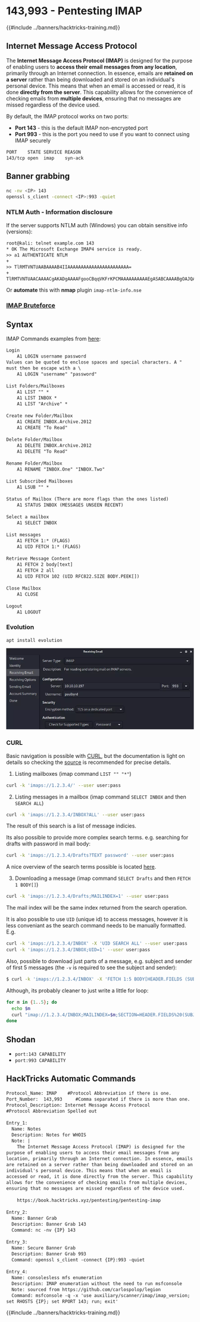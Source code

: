 # 143,993 - Pentesting IMAP

{{#include ../banners/hacktricks-training.md}}

## Internet Message Access Protocol

The **Internet Message Access Protocol (IMAP)** is designed for the purpose of enabling users to **access their email messages from any location**, primarily through an Internet connection. In essence, emails are **retained on a server** rather than being downloaded and stored on an individual's personal device. This means that when an email is accessed or read, it is done **directly from the server**. This capability allows for the convenience of checking emails from **multiple devices**, ensuring that no messages are missed regardless of the device used.

By default, the IMAP protocol works on two ports:

- **Port 143** - this is the default IMAP non-encrypted port
- **Port 993** - this is the port you need to use if you want to connect using IMAP securely

```
PORT    STATE SERVICE REASON
143/tcp open  imap    syn-ack
```

## Banner grabbing

```bash
nc -nv <IP> 143
openssl s_client -connect <IP>:993 -quiet
```

### NTLM Auth - Information disclosure

If the server supports NTLM auth (Windows) you can obtain sensitive info (versions):

```
root@kali: telnet example.com 143
* OK The Microsoft Exchange IMAP4 service is ready.
>> a1 AUTHENTICATE NTLM
+
>> TlRMTVNTUAABAAAAB4IIAAAAAAAAAAAAAAAAAAAAAAA=
+ TlRMTVNTUAACAAAACgAKADgAAAAFgooCBqqVKFrKPCMAAAAAAAAAAEgASABCAAAABgOAJQAAAA9JAEkAUwAwADEAAgAKAEkASQBTADAAMQABAAoASQBJAFMAMAAxAAQACgBJAEkAUwAwADEAAwAKAEkASQBTADAAMQAHAAgAHwMI0VPy1QEAAAAA
```

Or **automate** this with **nmap** plugin `imap-ntlm-info.nse`

### [IMAP Bruteforce](../generic-hacking/brute-force.md#imap)

## Syntax

IMAP Commands examples from [here](https://donsutherland.org/crib/imap):

```
Login
    A1 LOGIN username password
Values can be quoted to enclose spaces and special characters. A " must then be escape with a \
    A1 LOGIN "username" "password"

List Folders/Mailboxes
    A1 LIST "" *
    A1 LIST INBOX *
    A1 LIST "Archive" *

Create new Folder/Mailbox
    A1 CREATE INBOX.Archive.2012
    A1 CREATE "To Read"

Delete Folder/Mailbox
    A1 DELETE INBOX.Archive.2012
    A1 DELETE "To Read"

Rename Folder/Mailbox
    A1 RENAME "INBOX.One" "INBOX.Two"

List Subscribed Mailboxes
    A1 LSUB "" *

Status of Mailbox (There are more flags than the ones listed)
    A1 STATUS INBOX (MESSAGES UNSEEN RECENT)

Select a mailbox
    A1 SELECT INBOX

List messages
    A1 FETCH 1:* (FLAGS)
    A1 UID FETCH 1:* (FLAGS)

Retrieve Message Content
    A1 FETCH 2 body[text]
    A1 FETCH 2 all
    A1 UID FETCH 102 (UID RFC822.SIZE BODY.PEEK[])

Close Mailbox
    A1 CLOSE

Logout
    A1 LOGOUT
```

### Evolution

```
apt install evolution
```

![](<../images/image (1033).png>)

### CURL

Basic navigation is possible with [CURL](https://ec.haxx.se/usingcurl/usingcurl-reademail#imap), but the documentation is light on details so checking the [source](https://github.com/curl/curl/blob/master/lib/imap.c) is recommended for precise details.

1. Listing mailboxes (imap command `LIST "" "*"`)

```bash
curl -k 'imaps://1.2.3.4/' --user user:pass
```

2. Listing messages in a mailbox (imap command `SELECT INBOX` and then `SEARCH ALL`)

```bash
curl -k 'imaps://1.2.3.4/INBOX?ALL' --user user:pass
```

The result of this search is a list of message indicies.

Its also possible to provide more complex search terms. e.g. searching for drafts with password in mail body:

```bash
curl -k 'imaps://1.2.3.4/Drafts?TEXT password' --user user:pass
```

A nice overview of the search terms possible is located [here](https://www.atmail.com/blog/imap-commands/).

3. Downloading a message (imap command `SELECT Drafts` and then `FETCH 1 BODY[]`)

```bash
curl -k 'imaps://1.2.3.4/Drafts;MAILINDEX=1' --user user:pass
```

The mail index will be the same index returned from the search operation.

It is also possible to use `UID` (unique id) to access messages, however it is less conveniant as the search command needs to be manually formatted. E.g.

```bash
curl -k 'imaps://1.2.3.4/INBOX' -X 'UID SEARCH ALL' --user user:pass
curl -k 'imaps://1.2.3.4/INBOX;UID=1' --user user:pass
```

Also, possible to download just parts of a message, e.g. subject and sender of first 5 messages (the `-v` is required to see the subject and sender):

```bash
$ curl -k 'imaps://1.2.3.4/INBOX' -X 'FETCH 1:5 BODY[HEADER.FIELDS (SUBJECT FROM)]' --user user:pass -v 2>&1 | grep '^<'
```

Although, its probably cleaner to just write a little for loop:

```bash
for m in {1..5}; do
  echo $m
  curl "imap://1.2.3.4/INBOX;MAILINDEX=$m;SECTION=HEADER.FIELDS%20(SUBJECT%20FROM)" --user user:pass
done
```

## Shodan

- `port:143 CAPABILITY`
- `port:993 CAPABILITY`

## HackTricks Automatic Commands

```
Protocol_Name: IMAP    #Protocol Abbreviation if there is one.
Port_Number:  143,993     #Comma separated if there is more than one.
Protocol_Description: Internet Message Access Protocol         #Protocol Abbreviation Spelled out

Entry_1:
  Name: Notes
  Description: Notes for WHOIS
  Note: |
    The Internet Message Access Protocol (IMAP) is designed for the purpose of enabling users to access their email messages from any location, primarily through an Internet connection. In essence, emails are retained on a server rather than being downloaded and stored on an individual's personal device. This means that when an email is accessed or read, it is done directly from the server. This capability allows for the convenience of checking emails from multiple devices, ensuring that no messages are missed regardless of the device used.

    https://book.hacktricks.xyz/pentesting/pentesting-imap

Entry_2:
  Name: Banner Grab
  Description: Banner Grab 143
  Command: nc -nv {IP} 143

Entry_3:
  Name: Secure Banner Grab
  Description: Banner Grab 993
  Command: openssl s_client -connect {IP}:993 -quiet

Entry_4:
  Name: consolesless mfs enumeration
  Description: IMAP enumeration without the need to run msfconsole
  Note: sourced from https://github.com/carlospolop/legion
  Command: msfconsole -q -x 'use auxiliary/scanner/imap/imap_version; set RHOSTS {IP}; set RPORT 143; run; exit'
```

{{#include ../banners/hacktricks-training.md}}


